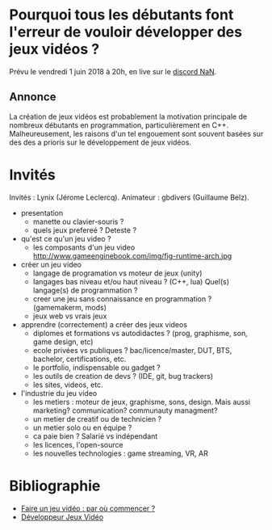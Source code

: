 
# Pourquoi tous les débutants font l'erreur de vouloir développer des jeux vidéos ?

Prévu le vendredi 1 juin 2018 à 20h, en live sur le [discord NaN](https://discordapp.com/invite/zcWp9sC).

## Annonce

La création de jeux vidéos est probablement la motivation principale de nombreux débutants en programmation,
particulièrement en C++. Malheureusement, les raisons d'un tel engouement sont souvent basées sur des
des a prioris sur le développement de jeux vidéos.

# Invités

Invités : Lynix (Jérome Leclercq). Animateur : gbdivers (Guillaume Belz).

- presentation
  - manette ou clavier-souris ?
  - quels jeux prefereé ? Deteste ?
- qu'est ce qu'un jeu video ?
  - les composants d'un jeu video http://www.gameenginebook.com/img/fig-runtime-arch.jpg
- créer un jeu video
  - langage de programation vs moteur de jeux (unity)
  - langages bas niveau et/ou haut niveau ? (C++, lua) Quel(s) langage(s) de programmation ?
  - creer une jeu sans connaissance en programmation ? (gamemakerm, mods)
  - jeux web vs vrais jeux
- apprendre (correctement) a créer des jeux videos 
  - diplomes et formations vs autodidactes ? (prog, graphisme, son, game design, etc)
  - ecole privées vs publiques ? bac/licence/master, DUT, BTS, bachelor, certifications, etc.
  - le portfolio, indispensable ou gadget ?
  - les outils de creation de devs ? (IDE, git, bug trackers)
  - les sites, videos, etc.
- l'industrie du jeu video
  - les metiers : moteur de jeux, graphisme, sons, design. Mais aussi marketing? communication? communauty managment?
  - un metier de creatif ou de technicien ?
  - un metier solo ou en équipe ?
  - ca paie bien ? Salarié vs indépendant
  - les licences, l'open-source
  - les nouvelles technologies : game streaming, VR, AR
  
# Bibliographie

- [Faire un jeu vidéo : par où commencer ?](https://jeux.developpez.com/tutoriels/jeux-video/)
- [Développeur Jeux Vidéo](https://www.orientation.com/metiers/developpeur-jeux-video.html)
  
